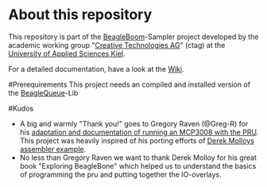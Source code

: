 # About this repository
This repository is part of the [BeagleBoom](https://github.com/beagleboom)-Sampler project developed by the academic working group "[Creative Technologies AG](http://www.creative-technologies.de/)" (ctag) at the [University of Applied Sciences Kiel](https://www.fh-kiel.de/).

For a detailed documentation, have a look at the [Wiki](https://github.com/BeagleBoom/ADCManager/wiki).


#Prerequirements
This project needs an compiled and installed version of the [BeagleQueue](https://github.com/BeagleBoom/BeagleQueue)-Lib


#Kudos
- A big and warmly "Thank you!" goes to Gregory Raven (@Greg-R) for his [adaptation and documentation of running an MCP3008 with the PRU](https://github.com/Greg-R/pruadc1). This project was heavily inspired of his porting efforts of [Derek Molloys assembler example](http://exploringbeaglebone.com/chapter13/).
- No less than Gregory Raven we want to thank Derek Molloy for his great book "Exploring BeagleBone" which helped us to understand the basics of programming the pru and putting together the IO-overlays.
